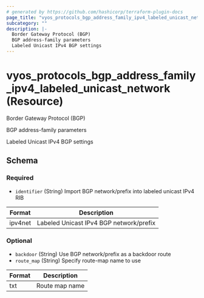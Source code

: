 ```yaml
---
# generated by https://github.com/hashicorp/terraform-plugin-docs
page_title: "vyos_protocols_bgp_address_family_ipv4_labeled_unicast_network Resource - vyos"
subcategory: ""
description: |-
  Border Gateway Protocol (BGP)
  BGP address-family parameters
  Labeled Unicast IPv4 BGP settings
---
```


# vyos_protocols_bgp_address_family_ipv4_labeled_unicast_network (Resource)

Border Gateway Protocol (BGP)

BGP address-family parameters

Labeled Unicast IPv4 BGP settings



<!-- schema generated by tfplugindocs -->
## Schema

### Required

- `identifier` (String) Import BGP network/prefix into labeled unicast IPv4 RIB

|  Format  |  Description  |
|----------|---------------|
|  ipv4net  |  Labeled Unicast IPv4 BGP network/prefix  |

### Optional

- `backdoor` (String) Use BGP network/prefix as a backdoor route
- `route_map` (String) Specify route-map name to use

|  Format  |  Description  |
|----------|---------------|
|  txt  |  Route map name  |
